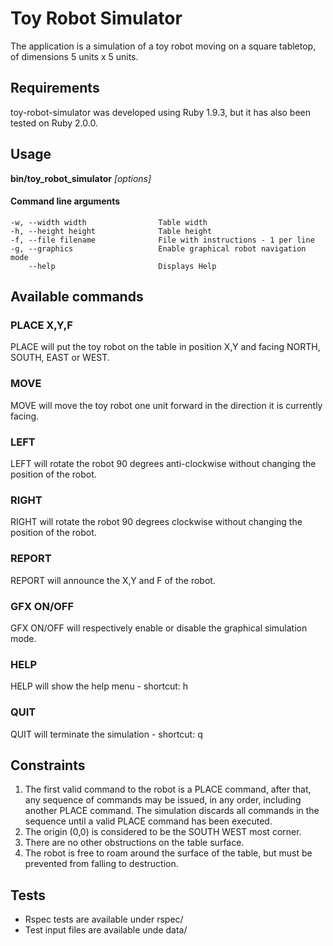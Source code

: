 Toy Robot Simulator
====
The application is a simulation of a toy robot moving on a square tabletop, of dimensions 5 units x 5 units.

Requirements
----

toy-robot-simulator was developed using Ruby 1.9.3, but it has also been tested on Ruby 2.0.0.

Usage
----
**bin/toy_robot_simulator** _[options]_

#### Command line arguments

    -w, --width width                Table width
    -h, --height height              Table height
    -f, --file filename              File with instructions - 1 per line
    -g, --graphics                   Enable graphical robot navigation mode
        --help                       Displays Help
                                     
Available commands
----

### PLACE X,Y,F
PLACE will put the toy robot on the table in position X,Y and facing NORTH, SOUTH, EAST or WEST. 

### MOVE
MOVE will move the toy robot one unit forward in the direction it is currently facing.

### LEFT
LEFT will rotate the robot 90 degrees anti-clockwise without changing the position of the robot.

### RIGHT
RIGHT will rotate the robot 90 degrees  clockwise without changing the position of the robot.

### REPORT
REPORT will announce the X,Y and F of the robot.

### GFX ON/OFF
GFX ON/OFF will respectively enable or disable the graphical simulation mode.

### HELP
HELP will show the help menu - shortcut: h

### QUIT
QUIT will terminate the simulation - shortcut: q

Constraints
----
  1.  The first valid command to the robot is a PLACE command, after that, any sequence of commands may be issued, in any order, including another PLACE command. The simulation discards all commands in the sequence until a valid PLACE command has been executed.
  2. The origin (0,0) is considered to be the SOUTH WEST most corner.
  3. There are no other obstructions on the table surface.
  4. The robot is free to roam around the surface of the table, but must be prevented from falling to destruction.

Tests
----
  * Rspec tests are available under rspec/
  * Test input files are available unde data/